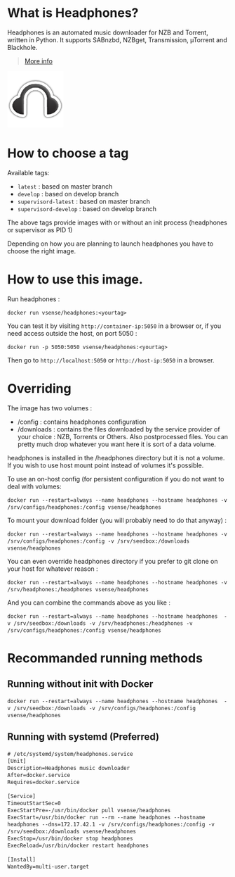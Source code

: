 # What is Headphones?

Headphones is an automated music downloader for NZB and Torrent, written in Python. It supports SABnzbd, NZBget, Transmission, µTorrent and Blackhole.

> [More info](https://github.com/rembo10/headphones)

![Headphones](https://raw.githubusercontent.com/vSense/docker-headphones/master/logo.png)


# How to choose a tag

Available tags:
-   `latest` : based on master branch
-   `develop` : based on develop branch
-   `supervisord-latest` : based on master branch
-   `supervisord-develop` : based on develop branch

The above tags provide images with or without an init process (headphones or supervisor as PID 1)

Depending on how you are planning to launch headphones you have to choose the right image.

# How to use this image.

Run headphones :

	docker run vsense/headphones:<yourtag>

You can test it by visiting `http://container-ip:5050` in a browser or, if you need access outside the host, on port 5050 :

	docker run -p 5050:5050 vsense/headphones:<yourtag>

Then go to `http://localhost:5050` or `http://host-ip:5050` in a browser.

# Overriding

The image has two volumes :
-   /config : contains headphones configuration
-   /downloads : contains the files downloaded by the service provider of your choice : NZB, Torrents or Others. Also postprocessed files. You can pretty much drop whatever you want here it is sort of a data volume.

headphones is installed in the /headphones directory but it is not a volume. If you wish to use host mount point instead of volumes it's possible.

To use an on-host config (for persistent configuration if you do not want to deal with volumes:

    docker run --restart=always --name headphones --hostname headphones -v /srv/configs/headphones:/config vsense/headphones

To mount your download folder (you will probably need to do that anyway) :

    docker run --restart=always --name headphones --hostname headphones -v /srv/configs/headphones:/config -v /srv/seedbox:/downloads vsense/headphones

You can even override headphones directory if you prefer to git clone on your host for whatever reason :

    docker run --restart=always --name headphones --hostname headphones -v /srv/headphones:/headphones vsense/headphones

And you can combine the commands above as you like :

    docker run --restart=always --name headphones --hostname headphones  -v /srv/seedbox:/downloads -v /srv/headphones:/headphones -v /srv/configs/headphones:/config vsense/headphones

# Recommanded running methods

## Running without init with Docker

```
docker run --restart=always --name headphones --hostname headphones  -v /srv/seedbox:/downloads -v /srv/configs/headphones:/config vsense/headphones
```

## Running with systemd (Preferred)

```
# /etc/systemd/system/headphones.service
[Unit]
Description=Headphones music downloader
After=docker.service
Requires=docker.service

[Service]
TimeoutStartSec=0
ExecStartPre=-/usr/bin/docker pull vsense/headphones
ExecStart=/usr/bin/docker run --rm --name headphones --hostname headphones --dns=172.17.42.1 -v /srv/configs/headphones:/config -v /srv/seedbox:/downloads vsense/headphones
ExecStop=/usr/bin/docker stop headphones
ExecReload=/usr/bin/docker restart headphones

[Install]
WantedBy=multi-user.target
```
